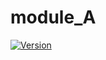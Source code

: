 # module_A
[![Version](https://img.shields.io/badge/latest-2.7.0-blue/)](https://github.com/maite828/module_A.git)
